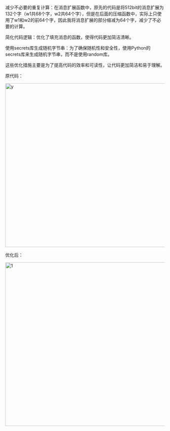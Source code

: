 减少不必要的重复计算：在消息扩展函数中，原先的代码是将512bit的消息扩展为132个字（w1共68个字，w2共64个字），但是在后面的压缩函数中，实际上只使用了w1和w2的前64个字，因此我将消息扩展的部分缩减为64个字，减少了不必要的计算。

简化代码逻辑：优化了填充消息的函数，使得代码更加简洁清晰。

使用secrets库生成随机字节串：为了确保随机性和安全性，使用Python的secrets库来生成随机字节串，而不是使用random库。

这些优化措施主要是为了提高代码的效率和可读性，让代码更加简洁和易于理解。

原代码：

<img width="518" alt="y" src="https://github.com/wavteirv/sdu-project-group78/assets/102475494/0ec7cbcc-e1a3-4b7d-b77e-fcc5df4bb260">

优化后：

<img width="517" alt="1" src="https://github.com/wavteirv/sdu-project-group78/assets/102475494/f00f471e-b945-4983-8688-cf867a3d6c80">

